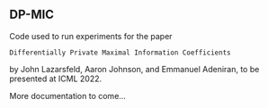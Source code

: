 ## DP-MIC

Code used to run experiments for the paper
```
Differentially Private Maximal Information Coefficients
```
by John Lazarsfeld, Aaron Johnson, and Emmanuel Adeniran,
to be presented at ICML 2022. 

More documentation to come...
